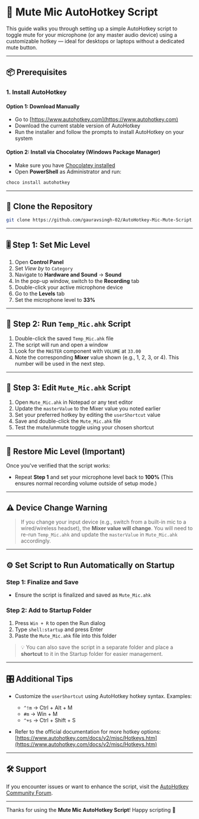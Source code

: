 # 🎤 Mute Mic AutoHotkey Script

This guide walks you through setting up a simple AutoHotkey script to toggle mute for your microphone (or any master audio device) using a customizable hotkey — ideal for desktops or laptops without a dedicated mute button.

---

## 📦 Prerequisites

### 1. Install AutoHotkey

#### Option 1: Download Manually

-   Go to [https://www.autohotkey.com](https://www.autohotkey.com)
-   Download the current stable version of AutoHotkey
-   Run the installer and follow the prompts to install AutoHotkey on your system

#### Option 2: Install via Chocolatey (Windows Package Manager)

-   Make sure you have [Chocolatey installed](https://chocolatey.org/install)
-   Open **PowerShell** as Administrator and run:

```bash
choco install autohotkey
```

---

## 🔁 Clone the Repository

```bash
git clone https://github.com/gauravsingh-02/AutoHotkey-Mic-Mute-Script.git
```

---

## 🎚️ Step 1: Set Mic Level

1. Open **Control Panel**
2. Set _View by_ to `Category`
3. Navigate to **Hardware and Sound** → **Sound**
4. In the pop-up window, switch to the **Recording** tab
5. Double-click your active microphone device
6. Go to the **Levels** tab
7. Set the microphone level to **33%**

---

## 🧪 Step 2: Run `Temp_Mic.ahk` Script

1. Double-click the saved `Temp_Mic.ahk` file
2. The script will run and open a window
3. Look for the `MASTER` component with `VOLUME` at `33.00`
4. Note the corresponding **Mixer** value shown (e.g., 1, 2, 3, or 4). This number will be used in the next step.

---

## 📝 Step 3: Edit `Mute_Mic.ahk` Script

1. Open `Mute_Mic.ahk` in Notepad or any text editor
2. Update the `masterValue` to the Mixer value you noted earlier
3. Set your preferred hotkey by editing the `userShortcut` value
4. Save and double-click the `Mute_Mic.ahk` file
5. Test the mute/unmute toggle using your chosen shortcut

---

## 🔁 Restore Mic Level (Important)

Once you've verified that the script works:

-   Repeat **Step 1** and set your microphone level back to **100%**
    (This ensures normal recording volume outside of setup mode.)

---

## ⚠️ Device Change Warning

> If you change your input device (e.g., switch from a built-in mic to a wired/wireless headset), the **Mixer value will change**.
> You will need to re-run `Temp_Mic.ahk` and update the `masterValue` in `Mute_Mic.ahk` accordingly.

---

## ⚙️ Set Script to Run Automatically on Startup

### Step 1: Finalize and Save

-   Ensure the script is finalized and saved as `Mute_Mic.ahk`

### Step 2: Add to Startup Folder

1. Press `Win + R` to open the Run dialog
2. Type `shell:startup` and press Enter
3. Paste the `Mute_Mic.ahk` file into this folder

> 💡 You can also save the script in a separate folder and place a **shortcut** to it in the Startup folder for easier management.

---

## 🎛️ Additional Tips

-   Customize the `userShortcut` using AutoHotkey hotkey syntax. Examples:

    -   `^!m` → Ctrl + Alt + M
    -   `#m` → Win + M
    -   `^+s` → Ctrl + Shift + S

-   Refer to the official documentation for more hotkey options:
    [https://www.autohotkey.com/docs/v2/misc/Hotkeys.htm](https://www.autohotkey.com/docs/v2/misc/Hotkeys.htm)

---

## 🛠️ Support

If you encounter issues or want to enhance the script, visit the [AutoHotkey Community Forum](https://www.autohotkey.com/boards/).

---

Thanks for using the **Mute Mic AutoHotkey Script**!
Happy scripting 🎉
